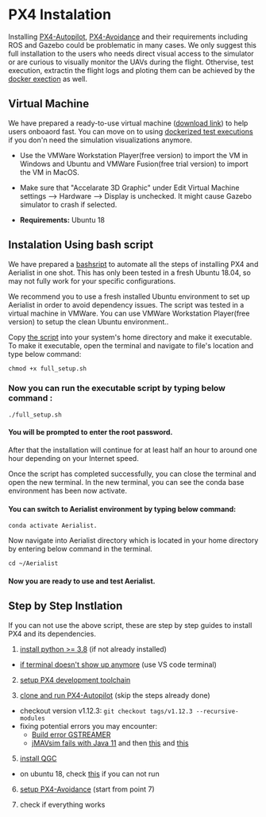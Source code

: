 # PX4 Instalation

Installing [PX4-Autopilot](https://github.com/PX4/PX4-Autopilot), [PX4-Avoidance](https://github.com/PX4/PX4-Avoidance) and their requirements including ROS and Gazebo could be problematic in many cases. We only suggest this full installation to the users who needs direct visual access to the simulator or are curious to visually monitor the UAVs during the flight. Othervise, test execution, extractin the flight logs and ploting them can be achieved by the [docker exection](../README.md#dockerized-test-execution) as well.

## Virtual Machine

We have prepared a ready-to-use virtual machine ([download link](https://zhaw-my.sharepoint.com/:f:/g/personal/mazr_zhaw_ch/EnxLqlyju6RMhUYV_SXTqBEBfxundq_-X67eRQAwCPjHvg?e=9953JZ)) to help users onboaord fast. You can move on to using [dockerized test executions](../README.md#dockerized-test-execution) if you don'n need the simulation visualizations anymore.

- Use the VMWare Workstation Player(free version) to import the VM in Windows and Ubuntu and VMWare Fusion(free trial version) to import the VM in MacOS.
- Make sure that "Accelarate 3D Graphic" under Edit Virtual Machine settings --> Hardware --> Display is unchecked. It might cause Gazebo simulator to crash if selected.

- **Requirements:** Ubuntu 18

## Instalation Using bash script

We have prepared a [bashsript](../setup_script/full_setup.sh) to automate all the steps of installing PX4 and Aerialist in one shot. This has only been tested in a fresh Ubuntu 18.04, so may not fully work for your specific configurations.

We recommend you to use a fresh installed Ubuntu environment to set up Aerialist in order to avoid dependency issues.
The script was tested in a virtual machine in VMWare.
You can use VMWare Workstation Player(free version) to setup the clean Ubuntu environment..

Copy [the script](../setup_script/full_setup.sh) into your system's home directory and make it executable. To make it executable, open the terminal and navigate to file's location and type below command:

```
chmod +x full_setup.sh
```

### Now you can run the executable script by typing below command :

```
./full_setup.sh 
```

#### You will be prompted to enter the root password. 

After that the installation will continue for at least half an hour to around one hour depending on your Internet speed.

Once the script has completed successfully, you can close the terminal and open the new terminal.
In the new terminal, you can see the conda base environment has been now activate.

#### You can switch to Aerialist environment by typing below command:

```
conda activate Aerialist.
```

Now navigate into Aerialist directory which is located in your home directory by entering below command in the terminal.

```
cd ~/Aerialist
```

#### Now you are ready to use and test Aerialist. 


## Step by Step Instlation

If you can not use the above script, these are step by step guides to install PX4 and its dependencies.

1. [install python >= 3.8](https://www.itsupportwale.com/blog/how-to-upgrade-to-python-3-8-on-ubuntu-18-04-lts/) (if not already installed)

- [if terminal doesn't show up anymore](https://askubuntu.com/questions/1132349/terminal-not-opening-up-after-upgrading-python-to-3-7) (use VS code terminal)

2. [setup PX4 development toolchain](https://docs.px4.io/main/en/dev_setup/dev_env_linux_ubuntu.html#ros-melodic-ubuntu-18-04)

3. [clone and run PX4-Autopilot](https://docs.px4.io/main/en/dev_setup/building_px4.html) (skip the steps already done)

- checkout version v1.12.3: `git checkout tags/v1.12.3 --recursive-modules`
- fixing potential errors you may encounter:
  - [Build error GSTREAMER](https://github.com/PX4/PX4-Autopilot/issues/13117)
  - [jMAVsim fails with Java 11](https://github.com/PX4/jMAVSim/issues/96#issuecomment-500788800) and then [this](https://github.com/PX4/PX4-Autopilot/issues/9557#issuecomment-512137607) and [this](https://github.com/PX4/PX4-Autopilot/issues/9557#issuecomment-589559521)

5. [install QGC](https://docs.qgroundcontrol.com/master/en/getting_started/download_and_install.html#ubuntu)

- on ubuntu 18, check [this](https://github.com/mavlink/qgroundcontrol/issues/9847#issuecomment-918133080) if you can not run

6. [setup PX4-Avoidance](https://github.com/PX4/PX4-Avoidance#installation) (start from point 7)

7. check if everything works